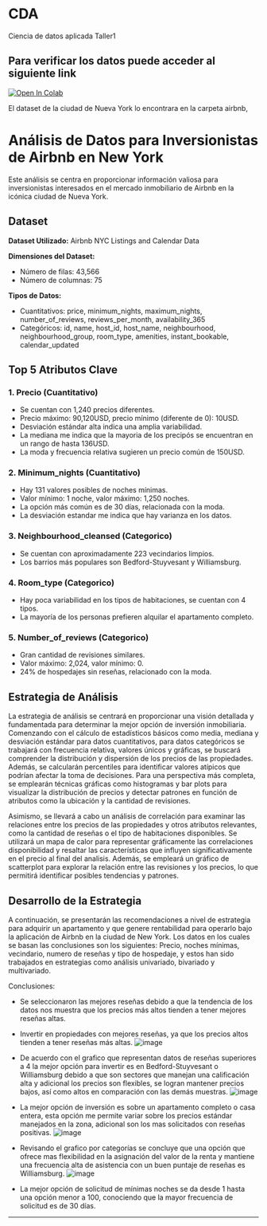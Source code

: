 # CDA
Ciencia de datos aplicada Taller1

## Para verificar los datos puede acceder al siguiente link
<a href="https://github.com/ingoscargiraldor/CDA/blob/main/airbnb/eda.ipynb" target="_parent"><img src="https://colab.research.google.com/assets/colab-badge.svg" alt="Open In Colab"/></a>

El dataset de la ciudad de Nueva York lo encontrara en la carpeta airbnb,

# Análisis de Datos para Inversionistas de Airbnb en New York

Este análisis se centra en proporcionar información valiosa para inversionistas interesados en el mercado inmobiliario de Airbnb en la icónica ciudad de Nueva York.

## Dataset

**Dataset Utilizado:** Airbnb NYC Listings and Calendar Data

**Dimensiones del Dataset:**
- Número de filas: 43,566
- Número de columnas: 75

**Tipos de Datos:**
- Cuantitativos: price, minimum_nights, maximum_nights, number_of_reviews, reviews_per_month, availability_365
- Categóricos: id, name, host_id, host_name, neighbourhood, neighbourhood_group, room_type, amenities, instant_bookable, calendar_updated

## Top 5 Atributos Clave

### 1. Precio (Cuantitativo)
- Se cuentan con 1,240 precios diferentes.
- Precio máximo: 90,120USD, precio mínimo (diferente de 0): 10USD.
- Desviación estándar alta indica una amplia variabilidad.
- La mediana me indica que la mayoria de los precipós se encuentran en un rango de hasta 136USD.
- La moda y frecuencia relativa sugieren un precio común de 150USD.

### 2. Minimum_nights (Cuantitativo)
- Hay 131 valores posibles de noches mínimas.
- Valor mínimo: 1 noche, valor máximo: 1,250 noches.
- La opción más común es de 30 días, relacionada con la moda.
- La desviación estandar me indica que hay varianza en los datos.

### 3. Neighbourhood_cleansed (Categorico)
- Se cuentan con aproximadamente 223 vecindarios limpios.
- Los barrios más populares son Bedford-Stuyvesant y Williamsburg.

### 4. Room_type (Categorico)
- Hay poca variabilidad en los tipos de habitaciones, se cuentan con 4 tipos.
- La mayoría de los personas prefieren alquilar el apartamento completo.

### 5. Number_of_reviews (Categorico)
- Gran cantidad de revisiones similares.
- Valor máximo: 2,024, valor mínimo: 0.
- 24% de hospedajes sin reseñas, relacionado con la moda.

## Estrategia de Análisis

La estrategia de análisis se centrará en proporcionar una visión detallada y fundamentada para determinar la mejor opción de inversión inmobiliaria. Comenzando con el cálculo de estadísticos básicos como media, mediana y desviación estándar para datos cuantitativos, para datos categóricos se trabajará con frecuencia relativa, valores únicos y gráficas, se buscará comprender la distribución y dispersión de los precios de las propiedades. Además, se calcularán percentiles para identificar valores atípicos que podrían afectar la toma de decisiones. Para una perspectiva más completa, se emplearán técnicas gráficas como histogramas y bar plots para visualizar la distribución de precios y detectar patrones en función de atributos como la ubicación y la cantidad de revisiones.

Asimismo, se llevará a cabo un análisis de correlación para examinar las relaciones entre los precios de las propiedades y otros atributos relevantes, como la cantidad de reseñas o el tipo de habitaciones disponibles. Se utilizará un mapa de calor para representar gráficamente las correlaciones disponibilidad y resaltar las características que influyen significativamente en el precio al final del analisis. Además, se empleará un gráfico de scatterplot para explorar la relación entre las revisiones y los precios, lo que permitirá identificar posibles tendencias y patrones.


## Desarrollo de la Estrategia

A continuación, se presentarán las recomendaciones a nivel de estrategia para adquirir un apartamento y que genere rentabilidad para operarlo bajo la aplicación de Airbnb en la ciudad de New York.
Los datos en los cuales se basan las conclusiones son los siguientes: Precio, noches mínimas, vecindario, numero de reseñas y tipo de hospedaje, y estos han sido trabajados en estrategias como análisis univariado, bivariado y multivariado.

Conclusiones:

- Se seleccionaron las mejores reseñas debido a que la tendencia de los datos nos muestra que los precios más altos tienden a tener mejores reseñas altas.

- Invertir en propiedades con mejores reseñas, ya que los precios altos tienden a tener reseñas más altas.
![image](https://github.com/ingoscargiraldor/CDA/assets/99930749/5b76c745-23e9-4281-adbc-6e71e6145792)

- De acuerdo con el grafico que representan datos de reseñas superiores a 4 la mejor opción para invertir es en Bedford-Stuyvesant o Williamsburg debido a que son sectores que manejan una calificación alta y adicional los precios son flexibles, se logran mantener precios bajos, así como altos en comparación con las demás muestras.
![image](https://github.com/ingoscargiraldor/CDA/assets/99930749/bf22903e-f2a8-43ca-83bf-1156d949bfd8)

- La mejor opción de inversión es sobre un apartamento completo o casa entera, esta opción me permite variar sobre los precios estándar manejados en la zona, adicional son los mas solicitados con reseñas positivas.
![image](https://github.com/ingoscargiraldor/CDA/assets/99930749/c32dadda-d215-4d59-9b65-4137ff9bbf23)

- Revisando el grafico por categorías se concluye que una opción que ofrece mas flexibilidad en la asignación del valor de la renta y mantiene una frecuencia alta de asistencia con un buen puntaje de reseñas es Williamsburg.
![image](https://github.com/ingoscargiraldor/CDA/assets/99930749/68f1bbca-5243-4e2c-b6e9-db145b9d9b20)

- La mejor opción de solicitud de mínimas noches se da desde 1 hasta una opción menor a 100, conociendo que la mayor frecuencia de solicitud es de 30 días.
---
